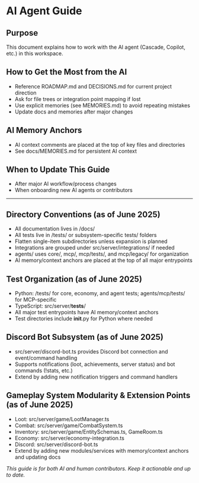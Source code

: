 # AI Agent Guide

## Purpose

This document explains how to work with the AI agent (Cascade, Copilot, etc.) in this workspace.

## How to Get the Most from the AI

- Reference ROADMAP.md and DECISIONS.md for current project direction
- Ask for file trees or integration point mapping if lost
- Use explicit memories (see MEMORIES.md) to avoid repeating mistakes
- Update docs and memories after major changes

## AI Memory Anchors

- AI context comments are placed at the top of key files and directories
- See docs/MEMORIES.md for persistent AI context

## When to Update This Guide

- After major AI workflow/process changes
- When onboarding new AI agents or contributors

---

## Directory Conventions (as of June 2025)

- All documentation lives in /docs/
- All tests live in /tests/ or subsystem-specific tests/ folders
- Flatten single-item subdirectories unless expansion is planned
- Integrations are grouped under src/server/integrations/ if needed
- agents/ uses core/, mcp/, mcp/tests/, and mcp/legacy/ for organization
- AI memory/context anchors are placed at the top of all major entrypoints

## Test Organization (as of June 2025)

- Python: /tests/ for core, economy, and agent tests; agents/mcp/tests/ for MCP-specific
- TypeScript: src/server/**tests**/
- All major test entrypoints have AI memory/context anchors
- Test directories include **init**.py for Python where needed

## Discord Bot Subsystem (as of June 2025)

- src/server/discord-bot.ts provides Discord bot connection and event/command handling
- Supports notifications (loot, achievements, server status) and bot commands (!stats, etc.)
- Extend by adding new notification triggers and command handlers

## Gameplay System Modularity & Extension Points (as of June 2025)

- Loot: src/server/game/LootManager.ts
- Combat: src/server/game/CombatSystem.ts
- Inventory: src/server/game/EntitySchemas.ts, GameRoom.ts
- Economy: src/server/economy-integration.ts
- Discord: src/server/discord-bot.ts
- Extend by adding new modules/services with memory/context anchors and updating docs

_This guide is for both AI and human contributors. Keep it actionable and up to date._
